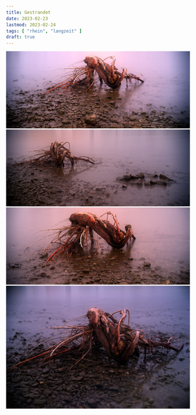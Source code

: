 ```yaml
---
title: Gestrandet
date: 2023-02-23
lastmod: 2023-02-24
tags: [ "rhein", "langzeit" ]
draft: true
---
```


![](images/_DSF4184.jpg)
![](images/_DSF4185.jpg)
![](images/_DSF4186.jpg)
![](images/_DSF4188.jpg)
